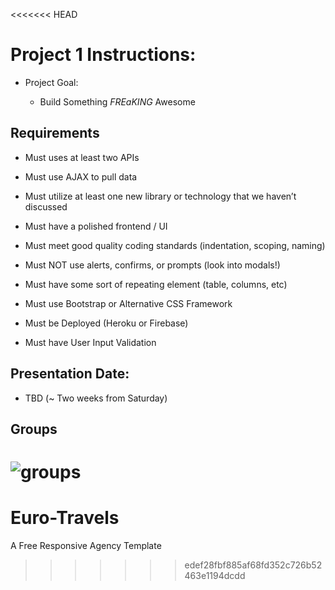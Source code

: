 <<<<<<< HEAD
# Project 1 Instructions:

* Project Goal:

  * Build Something _FREaKING_ Awesome

## Requirements

* Must uses at least two APIs

* Must use AJAX to pull data

* Must utilize at least one new library or technology that we haven’t discussed

* Must have a polished frontend / UI

* Must meet good quality coding standards (indentation, scoping, naming)

* Must NOT use alerts, confirms, or prompts (look into modals!)

* Must have some sort of repeating element (table, columns, etc)

* Must use Bootstrap or Alternative CSS Framework

* Must be Deployed (Heroku or Firebase)

* Must have User Input Validation

## Presentation Date:

  * TBD (~ Two weeks from Saturday)
## Groups

![groups](https://d1ax1i5f2y3x71.cloudfront.net/items/1w3T3c0z3c3G3k3W152f/Image%202017-03-14%20at%209.12.50%20PM.png?X-CloudApp-Visitor-Id=1144067)
=======
# Euro-Travels
A Free Responsive Agency Template 
>>>>>>> edef28fbf885af68fd352c726b52463e1194dcdd
